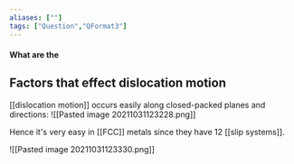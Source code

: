 ```yaml
---
aliases: [""]
tags: ["Question","QFormat3"]
---
```


#### What are the
## Factors that effect dislocation motion
[[dislocation motion]] occurs easily along closed-packed planes and directions:
![[Pasted image 20211031123228.png]]

Hence it's very easy in [[FCC]] metals since they have 12 [[slip systems]].

![[Pasted image 20211031123330.png]]